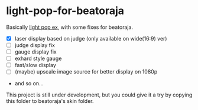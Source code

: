 # light-pop-for-beatoraja
Basically [light pop ex](https://mistyblue.info/lpex.html), with some fixes for beatoraja.

* [x] laser display based on judge (only available on wide(16:9) ver)
* [ ] judge display fix
* [ ] gauge display fix
* [ ] exhard style gauge
* [ ] fast/slow display
* [ ] (maybe) upscale image source for better display on 1080p
* and so on...


This project is still under development, but you could give it a try by copying this folder to beatoraja's skin folder.
